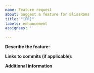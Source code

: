 ```yaml
---
name: Feature request
about: Suggest a feature for BlissRoms
title: "[FR]"
labels: enhancement
assignees: ''

---
```


<!-- If something on our ROM is broken, this is not the right template. -->
<!-- Instead, please fill out the Bug report template right above this template. -->

**Describe the feature:**
<!-- Please describe what feature you would like to see in BlissRoms. -->

**Links to commits (if applicable):**
<!-- If the feature is already available elsewhere, please link them here. -->
<!-- If there's a project with ROM-side patches, please link the project. -->

**Additional information**
<!-- Add any other information or screenshots about the feature request here.-->
